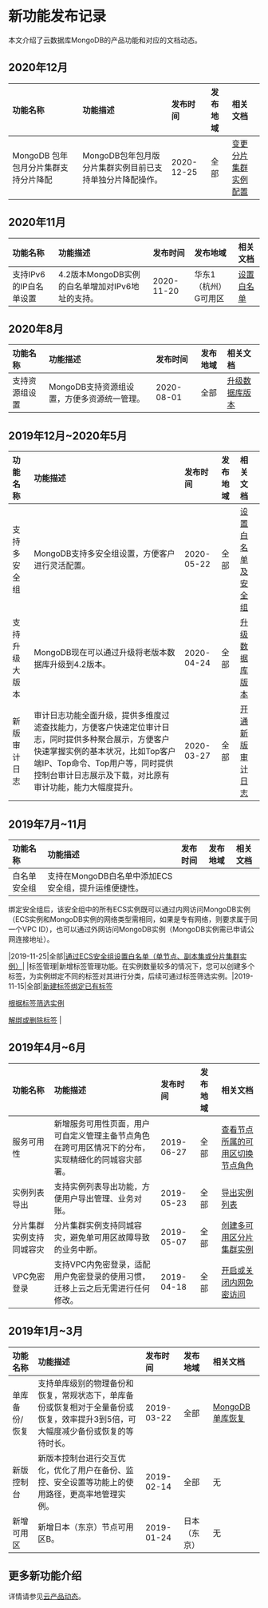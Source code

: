 # 新功能发布记录

本文介绍了云数据库MongoDB的产品功能和对应的文档动态。

## 2020年12月

|功能名称|功能描述|发布时间|发布地域|相关文档|
|:---|:---|:---|:---|:---|
|MongoDB 包年包月分片集群支持分片降配|MongoDB包年包月版分片集群实例目前已支持单独分片降配操作。|2020-12-25|全部|[变更分片集群实例配置](/intl.zh-CN/用户指南/实例管理/变更实例配置/变更分片集群实例配置.md)|

## 2020年11月

|功能名称|功能描述|发布时间|发布地域|相关文档|
|:---|:---|:---|:---|:---|
|支持IPv6的IP白名单设置|4.2版本MongoDB实例的白名单增加对IPv6地址的支持。|2020-11-20|华东1（杭州）G可用区|[设置白名单](/intl.zh-CN/快速入门/设置白名单.md)|

## 2020年8月

|功能名称|功能描述|发布时间|发布地域|相关文档|
|:---|:---|:---|:---|:---|
|支持资源组设置|MongoDB支持资源组设置，方便多资源统一管理。|2020-08-01|全部|[升级数据库版本](/intl.zh-CN/用户指南/实例管理/数据库升级/升级数据库版本.md)|

## 2019年12月~2020年5月

|功能名称|功能描述|发布时间|发布地域|相关文档|
|:---|:---|:---|:---|:---|
|支持多安全组|MongoDB支持多安全组设置，方便客户进行灵活配置。|2020-05-22|全部|[设置白名单及安全组](/intl.zh-CN/用户指南/数据安全性/设置白名单及安全组.md)|
|支持升级大版本|MongoDB现在可以通过升级将老版本数据库升级到4.2版本。|2020-04-24|全部|[升级数据库版本](/intl.zh-CN/用户指南/实例管理/数据库升级/升级数据库版本.md)|
|新版审计日志|审计日志功能全面升级，提供多维度过滤查找能力，方便客户快速定位审计日志，同时提供多种聚合展示，方便客户快速掌握实例的基本状况，比如Top客户端IP、Top命令、Top用户等，同时提供控制台审计日志展示及下载，对比原有审计功能，能力大幅度提升。|2020-03-27|全部|[开通新版审计日志](/intl.zh-CN/用户指南/数据安全性/新版审计日志/开通新版审计日志.md)|

## 2019年7月~11月

|功能名称|功能描述|发布时间|发布地域|相关文档|
|:---|:---|:---|:---|:---|
|白名单安全组|支持在MongoDB白名单中添加ECS安全组，提升运维便捷性。

绑定安全组后，该安全组中的所有ECS实例既可以通过内网访问MongoDB实例（ECS实例和MongoDB实例的网络类型需相同，如果是专有网络，则要求属于同一个VPC ID），也可以通过外网访问MongoDB实例（MongoDB实例需已申请公网连接地址）。

|2019-11-25|全部|[通过ECS安全组设置白名单（单节点、副本集或分片集群实例）](/intl.zh-CN/用户指南/数据安全性/设置白名单及安全组.mdsection_fwu_oit_4dc)|
|标签管理|新增标签管理功能。在实例数量较多的情况下，您可以创建多个标签，为实例绑定不同的标签对其进行分类，后续可通过标签筛选实例。|2019-11-15|全部|[新建标签](/intl.zh-CN/用户指南/标签管理/新建标签.md)[绑定已有标签](t1842130.md#)

[根据标签筛选实例](/intl.zh-CN/用户指南/标签管理/根据标签筛选实例.md)

[解绑或删除标签](/intl.zh-CN/用户指南/标签管理/解绑或删除标签.md) |

## 2019年4月~6月

|功能名称|功能描述|发布时间|发布地域|相关文档|
|:---|:---|:---|:---|:---|
|服务可用性|新增服务可用性页面，用户可自定义管理主备节点角色在跨可用区情况下的分布，实现精细化的同城容灾部署。|2019-06-27|全部|[查看节点所属的可用区](/intl.zh-CN/用户指南/实例管理/查看节点所属的可用区.md)[切换节点角色](t763338.md#) |
|实例列表导出|支持实例列表导出功能，方便用户导出管理、业务对账。|2019-05-23|全部|[导出实例列表](/intl.zh-CN/用户指南/实例管理/导出实例列表.md)|
|分片集群实例支持同城容灾|分片集群实例支持同城容灾，避免单可用区故障导致的业务中断。|2019-05-07|全部|[创建多可用区分片集群实例](/intl.zh-CN/用户指南/同城容灾解决方案/创建多可用区分片集群实例.md)|
|VPC免密登录|支持VPC内免密登录，适配用户免密登录的使用习惯，迁移上云之后无需进行任何修改。|2019-04-18|全部|[开启或关闭内网免密访问](/intl.zh-CN/用户指南/管理网络连接/开启或关闭内网免密访问.md)|

## 2019年1月~3月

|功能名称|功能描述|发布时间|发布地域|相关文档|
|:---|:---|:---|:---|:---|
|单库备份/恢复|支持单库级别的物理备份和恢复，常规状态下，单库备份或恢复相对于全量备份或恢复，效率提升3到5倍，可大幅度减少备份或恢复的等待时长。|2019-03-22|全部|[MongoDB单库恢复](/intl.zh-CN/用户指南/数据恢复/MongoDB单库恢复.md)|
|新版控制台|新版本控制台进行交互优化，优化了用户在备份、监控、安全设置等功能上的使用路径，更高率地管理实例。|2019-02-14|全部|无|
|新增可用区|新增日本（东京）节点可用区B。|2019-01-24|日本（东京）|无|

## 更多新功能介绍

详情请参见[云产品动态](https://www.alibabacloud.com/zh/news/product)。

